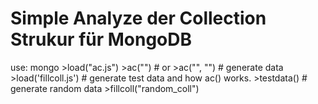 Simple Analyze der Collection Strukur für MongoDB
=================================================

use:
	mongo <dbname>
 	>load("ac.js")
 	>ac("<collection-name>")
 	# or
	>ac("<collection-name>", "<to permanent save collection-name>")
	# generate data
	>load('fillcoll.js')
 	# generate test data and how ac() works.
 	>testdata()
	# generate random data
 	>fillcoll("random_coll")